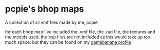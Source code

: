 # pcpie's bhop maps
A collection of all vmf files made by me, pcpie

for each bhop map i've included the .vmf file, the .rad file, the textures and the models used, the bsp files are not included as this would take up too much space. but they can be found on my [gamebanana profile](https://gamebanana.com/members/submissions/maps/1409383)
